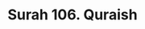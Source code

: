 ---
title       : "Surah 106. Quraish"
DATE        : 7/25/2018 9:18:18 AM
draft       : false
TYPE        : "quran"

BookCode    : "ARB"
SurahNumber : "106"
TotalAyah   : "4"
---